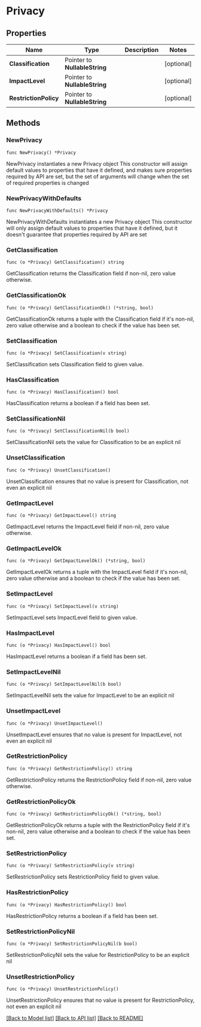 # Privacy

## Properties

Name | Type | Description | Notes
------------ | ------------- | ------------- | -------------
**Classification** | Pointer to **NullableString** |  | [optional] 
**ImpactLevel** | Pointer to **NullableString** |  | [optional] 
**RestrictionPolicy** | Pointer to **NullableString** |  | [optional] 

## Methods

### NewPrivacy

`func NewPrivacy() *Privacy`

NewPrivacy instantiates a new Privacy object
This constructor will assign default values to properties that have it defined,
and makes sure properties required by API are set, but the set of arguments
will change when the set of required properties is changed

### NewPrivacyWithDefaults

`func NewPrivacyWithDefaults() *Privacy`

NewPrivacyWithDefaults instantiates a new Privacy object
This constructor will only assign default values to properties that have it defined,
but it doesn't guarantee that properties required by API are set

### GetClassification

`func (o *Privacy) GetClassification() string`

GetClassification returns the Classification field if non-nil, zero value otherwise.

### GetClassificationOk

`func (o *Privacy) GetClassificationOk() (*string, bool)`

GetClassificationOk returns a tuple with the Classification field if it's non-nil, zero value otherwise
and a boolean to check if the value has been set.

### SetClassification

`func (o *Privacy) SetClassification(v string)`

SetClassification sets Classification field to given value.

### HasClassification

`func (o *Privacy) HasClassification() bool`

HasClassification returns a boolean if a field has been set.

### SetClassificationNil

`func (o *Privacy) SetClassificationNil(b bool)`

 SetClassificationNil sets the value for Classification to be an explicit nil

### UnsetClassification
`func (o *Privacy) UnsetClassification()`

UnsetClassification ensures that no value is present for Classification, not even an explicit nil
### GetImpactLevel

`func (o *Privacy) GetImpactLevel() string`

GetImpactLevel returns the ImpactLevel field if non-nil, zero value otherwise.

### GetImpactLevelOk

`func (o *Privacy) GetImpactLevelOk() (*string, bool)`

GetImpactLevelOk returns a tuple with the ImpactLevel field if it's non-nil, zero value otherwise
and a boolean to check if the value has been set.

### SetImpactLevel

`func (o *Privacy) SetImpactLevel(v string)`

SetImpactLevel sets ImpactLevel field to given value.

### HasImpactLevel

`func (o *Privacy) HasImpactLevel() bool`

HasImpactLevel returns a boolean if a field has been set.

### SetImpactLevelNil

`func (o *Privacy) SetImpactLevelNil(b bool)`

 SetImpactLevelNil sets the value for ImpactLevel to be an explicit nil

### UnsetImpactLevel
`func (o *Privacy) UnsetImpactLevel()`

UnsetImpactLevel ensures that no value is present for ImpactLevel, not even an explicit nil
### GetRestrictionPolicy

`func (o *Privacy) GetRestrictionPolicy() string`

GetRestrictionPolicy returns the RestrictionPolicy field if non-nil, zero value otherwise.

### GetRestrictionPolicyOk

`func (o *Privacy) GetRestrictionPolicyOk() (*string, bool)`

GetRestrictionPolicyOk returns a tuple with the RestrictionPolicy field if it's non-nil, zero value otherwise
and a boolean to check if the value has been set.

### SetRestrictionPolicy

`func (o *Privacy) SetRestrictionPolicy(v string)`

SetRestrictionPolicy sets RestrictionPolicy field to given value.

### HasRestrictionPolicy

`func (o *Privacy) HasRestrictionPolicy() bool`

HasRestrictionPolicy returns a boolean if a field has been set.

### SetRestrictionPolicyNil

`func (o *Privacy) SetRestrictionPolicyNil(b bool)`

 SetRestrictionPolicyNil sets the value for RestrictionPolicy to be an explicit nil

### UnsetRestrictionPolicy
`func (o *Privacy) UnsetRestrictionPolicy()`

UnsetRestrictionPolicy ensures that no value is present for RestrictionPolicy, not even an explicit nil

[[Back to Model list]](../README.md#documentation-for-models) [[Back to API list]](../README.md#documentation-for-api-endpoints) [[Back to README]](../README.md)


